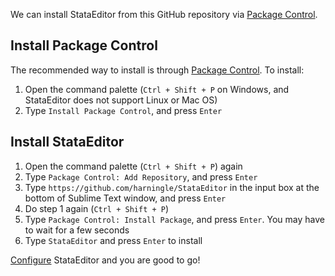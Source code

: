 We can install StataEditor from this GitHub repository via [Package Control](https://packagecontrol.io/).


## Install Package Control

The recommended way to install is through [Package Control](https://packagecontrol.io/). To install:

1. Open the command palette (`Ctrl + Shift + P` on Windows, and StataEditor does not support Linux or Mac OS)
1. Type `Install Package Control`, and press `Enter`


## Install StataEditor

1. Open the command palette (`Ctrl + Shift + P`) again
1. Type `Package Control: Add Repository`, and press `Enter`
1. Type `https://github.com/harningle/StataEditor` in the input box at the bottom of Sublime Text window, and press `Enter`
1. Do step 1 again (`Ctrl + Shift + P`)
1. Type `Package Control: Install Package`, and press `Enter`. You may have to wait for a few seconds
1. Type `StataEditor` and press `Enter` to install

[Configure](config.md) StataEditor and you are good to go!
